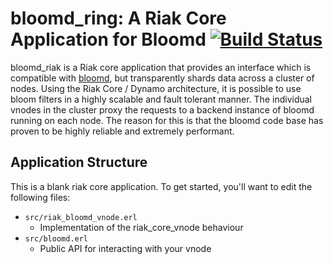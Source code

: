 bloomd\_ring: A Riak Core Application for Bloomd [![Build Status](https://travis-ci.org/armon/bloomd_ring.png)](https://travis-ci.org/armon/bloomd_ring)
======================================

bloomd_riak is a Riak core application that provides an interface which is compatible
with [bloomd](https://github.com/armon/bloomd), but transparently shards data across a cluster
of nodes. Using the Riak Core / Dynamo architecture, it is possible to use bloom filters in a highly
scalable and fault tolerant manner. The individual vnodes in the cluster proxy the requests to a
backend instance of bloomd running on each node. The reason for this is that the bloomd code base
has proven to be highly reliable and extremely performant.

Application Structure
---------------------

This is a blank riak core application. To get started, you'll want to edit the
following files:

* `src/riak_bloomd_vnode.erl`
  * Implementation of the riak_core_vnode behaviour
* `src/bloomd.erl`
  * Public API for interacting with your vnode
